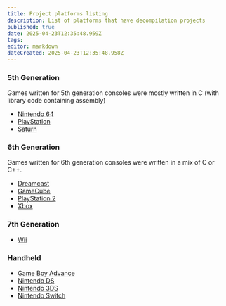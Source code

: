 ```yaml
---
title: Project platforms listing
description: List of platforms that have decompilation projects
published: true
date: 2025-04-23T12:35:48.959Z
tags: 
editor: markdown
dateCreated: 2025-04-23T12:35:48.958Z
---
```


### 5th Generation

Games written for 5th generation consoles were mostly written in C (with library code containing assembly)
- [Nintendo 64](/projects/nintendo-64)
- [PlayStation](/projects/playstation)
- [Saturn](/projects/saturn)

### 6th Generation

Games written for 6th generation consoles were written in a mix of C or C++. 
- [Dreamcast](/projects/dreamcast)
- [GameCube](/projects/gamecube-wii)
- [PlayStation 2](/projects/playstation-2)
- [Xbox](/projects/xbox)

### 7th Generation
- [Wii](/projects/gamecube-wii)

### Handheld

- [Game Boy Advance](/projects/game-boy-advance)
- [Nintendo DS](/projects/nintendo-ds)
- [Nintendo 3DS](/projects/nintendo-3ds)
- [Nintendo Switch](/projects/switch)